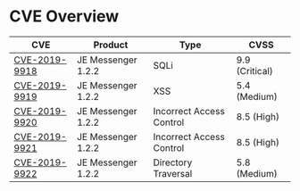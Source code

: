 # CVE Overview

| CVE | Product | Type | CVSS |
| --- | --- | --- | --- |
| [CVE-2019-9918](../master/CVEs/CVE-2019-9918.md) | JE Messenger 1.2.2 | SQLi | 9.9 (Critical) |
| [CVE-2019-9919](../master/CVEs/CVE-2019-9919.md) | JE Messenger 1.2.2 | XSS | 5.4 (Medium) |
| [CVE-2019-9920](../master/CVEs/CVE-2019-9920.md) | JE Messenger 1.2.2 | Incorrect Access Control | 8.5 (High) |
| [CVE-2019-9921](../master/CVEs/CVE-2019-9921.md) | JE Messenger 1.2.2 | Incorrect Access Control | 8.5 (High) |
| [CVE-2019-9922](../master/CVEs/CVE-2019-9922.md) | JE Messenger 1.2.2 | Directory Traversal | 5.8 (Medium) |

